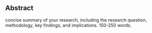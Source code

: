 ## Abstract

 concise summary of your research, including the research question, methodology, key findings, and implications. 150-250 words.